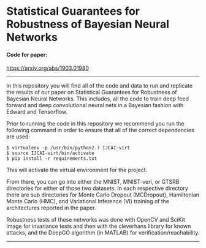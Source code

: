 # Statistical Guarantees for Robustness of Bayesian Neural Networks

#### Code for paper:

https://arxiv.org/abs/1903.01980

-------------------------------------

In this repository you will find all of the code and data to run and replicate the
results of our paper on Statistical Guarantees for Robustness of Bayesian Neural Networks.
This includes, all the code to train deep feed forward and deep convolutional
neural nets in a Bayesian fashion with Edward and Tensorflow. 

Prior to running the code in this repository we recommend you run the following
command in order to ensure that all of the correct dependencies are used:

```
$ virtualenv -p /usr/bin/python2.7 IJCAI-virt
$ source IJCAI-virt/bin/activate
$ pip install -r requirements.txt
```

This will activate the virtual environment for the project.

From there, you can go into either the MNIST, MNIST-veri, or GTSRB directories for either
of those two datasets. In each respective directory there are sub directories
for Monte Carlo Dropout (MCDropout), Hamiltonian Monte Carlo (HMC), and Variational
Inference (VI) training of the architectures reported in the paper.

Robustness tests of these networks was done with OpenCV and SciKit image
for invariance tests and then with the cleverhans library for known attacks,
and the DeepGO algorithm (in MATLAB) for verification/reachability.

-------------------------------------
